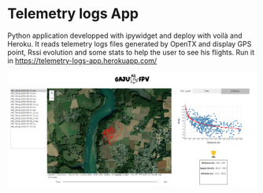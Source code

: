 # Telemetry logs App

Python application developped with ipywidget and deploy with voilà and Heroku. It reads telemetry logs files generated by OpenTX and display GPS point, Rssi evolution and some stats to help the user to see his flights. Run it in https://telemetry-logs-app.herokuapp.com/ 

![image](notebooks/images/dashboard.png)
